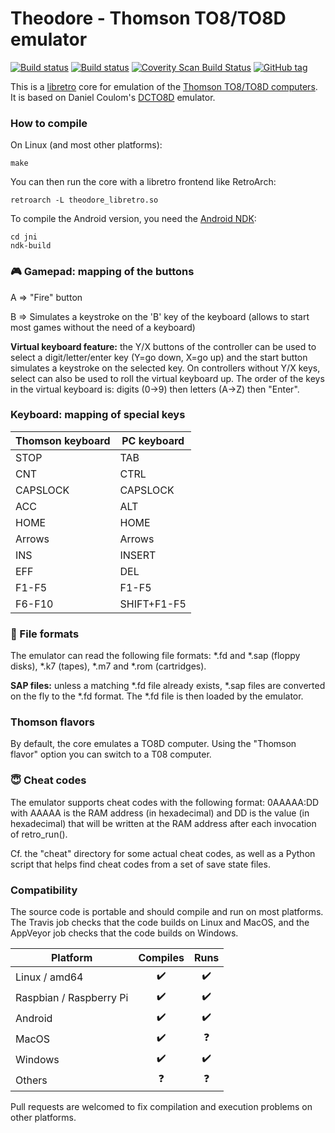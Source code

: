 Theodore - Thomson TO8/TO8D emulator
====================================

[![Build status](https://travis-ci.org/Zlika/theodore.svg?branch=master)](https://travis-ci.org/Zlika/theodore)
[![Build status](https://ci.appveyor.com/api/projects/status/7lo7cohkpmn50ogk?svg=true)](https://ci.appveyor.com/project/Zlika/theodore)
[![Coverity Scan Build Status](https://scan.coverity.com/projects/15677/badge.svg)](https://scan.coverity.com/projects/zlika-theodore)
[![GitHub tag](https://img.shields.io/github/tag/Zlika/theodore.svg)](https://github.com/Zlika/theodore/releases)

This is a [libretro](https://github.com/libretro) core for emulation of the [Thomson TO8/TO8D computers](https://en.wikipedia.org/wiki/Thomson_TO8). It is based on Daniel Coulom's [DCTO8D](http://dcto8.free.fr/) emulator.

### How to compile

On Linux (and most other platforms):
```
make
```
You can then run the core with a libretro frontend like RetroArch:
```
retroarch -L theodore_libretro.so
```

To compile the Android version, you need the [Android NDK](https://developer.android.com/ndk/downloads/):
```
cd jni
ndk-build
```

### :video_game: Gamepad: mapping of the buttons

A => "Fire" button

B => Simulates a keystroke on the 'B' key of the keyboard (allows to start most games without the need of a keyboard)

**Virtual keyboard feature:** the Y/X buttons of the controller can be used to select a digit/letter/enter key (Y=go down, X=go up) and the start button simulates a keystroke on the selected key. On controllers without Y/X keys, select can also be used to roll the virtual keyboard up.
The order of the keys in the virtual keyboard is: digits (0->9) then letters (A->Z) then "Enter".

### Keyboard: mapping of special keys

| Thomson keyboard | PC keyboard |
| ------------- | ------------- |
| STOP  | TAB  |
| CNT  | CTRL  |
| CAPSLOCK  | CAPSLOCK  |
| ACC  | ALT  |
| HOME  | HOME  |
| Arrows  | Arrows  |
| INS  | INSERT  |
| EFF  | DEL  |
| F1-F5  | F1-F5  |
| F6-F10  | SHIFT+F1-F5  |

### :floppy_disk: File formats

The emulator can read the following file formats: *.fd and *.sap (floppy disks), *.k7 (tapes), *.m7 and *.rom (cartridges).

**SAP files:** unless a matching *.fd file already exists, *.sap files are converted on the fly to the *.fd format. The *.fd file is then loaded by the emulator.

### Thomson flavors

By default, the core emulates a TO8D computer. Using the "Thomson flavor" option you can switch to a T08 computer.

### :innocent: Cheat codes

The emulator supports cheat codes with the following format: 0AAAAA:DD with AAAAA is the RAM address (in hexadecimal) and DD is the value (in hexadecimal) that will be written at the RAM address after each invocation of retro_run().

Cf. the "cheat" directory for some actual cheat codes, as well as a Python script that helps find cheat codes from a set of save state files.

### Compatibility

The source code is portable and should compile and run on most platforms.
The Travis job checks that the code builds on Linux and MacOS, and the AppVeyor job checks that the code builds on Windows.

| Platform | Compiles | Runs |
| --- | :---: | :---: |
| Linux / amd64 | :heavy_check_mark: | :heavy_check_mark: |
| Raspbian / Raspberry Pi | :heavy_check_mark: | :heavy_check_mark: |
| Android | :heavy_check_mark: | :heavy_check_mark: |
| MacOS | :heavy_check_mark: | :question: |
| Windows | :heavy_check_mark: | :heavy_check_mark: |
| Others | :question: | :question: |

Pull requests are welcomed to fix compilation and execution problems on other platforms.
